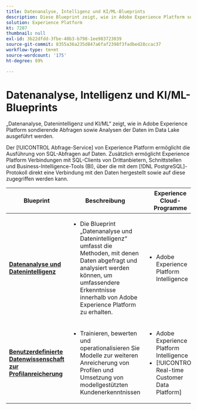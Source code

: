 ```yaml
---
title: Datenanalyse, Intelligenz und KI/ML-Blueprints
description: Diese Blueprint zeigt, wie in Adobe Experience Platform sondierende Abfragen sowie Analysen der Daten im Data Lake ausgeführt werden.
solution: Experience Platform
kt: 7207
thumbnail: null
exl-id: 3b22dfdd-3fbe-40b3-b798-1ee983723039
source-git-commit: 8355a36a235d847a6faf2398f3fadbed28ccac37
workflow-type: tm+mt
source-wordcount: '175'
ht-degree: 89%

---
```


# Datenanalyse, Intelligenz und KI/ML-Blueprints

„Datenanalyse, Datenintelligenz und KI/ML“ zeigt, wie in Adobe Experience Platform sondierende Abfragen sowie Analysen der Daten im Data Lake ausgeführt werden.

Der [!UICONTROL Abfrage-Service] von Experience Platform ermöglicht die Ausführung von SQL-Abfragen auf Daten. Zusätzlich ermöglicht Experience Platform Verbindungen mit SQL-Clients von Drittanbietern, Schnittstellen und Business-Intelligence-Tools (BI), über die mit dem [!DNL PostgreSQL]-Protokoll direkt eine Verbindung mit den Daten hergestellt sowie auf diese zugegriffen werden kann.

| Blueprint | Beschreibung | Experience Cloud-Programme |
|---|---|---|
| **[Datenanalyse und Datenintelligenz](analysis.md)** | <ul><li>Die Blueprint „Datenanalyse und Datenintelligenz“ umfasst die Methoden, mit denen Daten abgefragt und analysiert werden können, um umfassendere Erkenntnisse innerhalb von Adobe Experience Platform zu erhalten.</ul></li> | <ul><li> Adobe Experience Platform Intelligence</ul></li> |
| **[Benutzerdefinierte Datenwissenschaft zur Profilanreicherung](data-science.md)** | <ul><li>Trainieren, bewerten und operationalisieren Sie Modelle zur weiteren Anreicherung von Profilen und Umsetzung von modellgestützten Kundenerkenntnissen</li></ul> | <ul><li>Adobe Experience Platform Intelligence</li><li> [!UICONTROL Real-time Customer Data Platform]</li></ul> |
